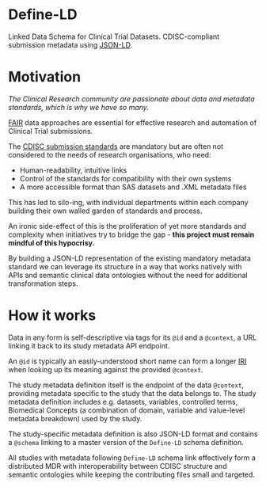 # Define-LD
Linked Data Schema for Clinical Trial Datasets. CDISC-compliant submission metadata using [JSON-LD](https://www.w3.org/TR/json-ld11/).

# Motivation
_The Clinical Research community are passionate about data and metadata standards, which is why we have so many._

[FAIR](https://www.nature.com/articles/sdata201618) data approaches are essential for effective research and automation of Clinical Trial submissions.

The [CDISC submission standards](https://www.cdisc.org/standards) are mandatory but are often not considered to the needs of research organisations, who need:
* Human-readability, intuitive links
* Control of the standards for compatibility with their own systems
* A more accessible format than SAS datasets and .XML metadata files

This has led to silo-ing, with individual departments within each company building their own walled garden of standards and process.

An ironic side-effect of this is the proliferation of yet more standards and complexity when initiatives try to bridge the gap - **this project must remain mindful of this hypocrisy.**

By building a JSON-LD representation of the existing mandatory metadata standard we can leverage its structure in a way that works natively with APIs and semantic clinical data ontologies without the need for additional transformation steps.

# How it works
Data in any form is self-descriptive via tags for its `@id` and a `@context`, a URL linking it back to its study metadata API endpoint.

An `@id` is typically an easily-understood short name can form a longer [IRI](https://www.w3.org/TR/ld-glossary/#internationalized-resource-identifier) when looking up its meaning against the provided `@context`.

The study metadata definition itself is the endpoint of the data `@context`, providing metadata specific to the study that the data belongs to. The study metadata definition includes e.g. datasets, variables, controlled terms, Biomedical Concepts (a combination of domain, variable and value-level metadata breakdown) used by the study.

The study-specific metadata definition is also JSON-LD format and contains a `@schema` linking to a master version of the `Define-LD` schema definition. 

All studies with metadata following `Define-LD` schema link effectively form a distributed MDR with interoperability between CDISC structure and semantic ontologies while keeping the contributing files small and targeted.
